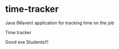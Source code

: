 # time-tracker
Java (Maven) application for tracking time on the job

Time tracker

Good eve Students!!!
